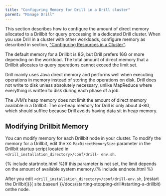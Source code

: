 ```yaml
---
title: "Configuring Memory for Drill in a Drill cluster"
parent: "Manage Drill"
---
```


This section describes how to configure the amount of direct memory allocated to a Drillbit for query processing in a dedicated Drill cluster. When you use Drill in a cluster with other workloads, configure memory as described in section, ["Configuring Resources in a Cluster"]({{site.baseurl}}/docs/configuring-resources-in-a-cluster). 

The default memory for a Drillbit is 8G, but Drill prefers 16G or more
depending on the workload. The total amount of direct memory that a Drillbit
allocates to query operations cannot exceed the limit set.

Drill mainly uses Java direct memory and performs well when executing
operations in memory instead of storing the operations on disk. Drill does not
write to disk unless absolutely necessary, unlike MapReduce where everything
is written to disk during each phase of a job.

The JVM’s heap memory does not limit the amount of direct memory available in
a Drillbit. The on-heap memory for Drill is only about 4-8G, which should
suffice because Drill avoids having data sit in heap memory.

## Modifying Drillbit Memory

You can modify memory for each Drillbit node in your cluster. To modify the
memory for a Drillbit, edit the `XX:MaxDirectMemorySize` parameter in the
Drillbit startup script located in `<drill_installation_directory>/conf/drill-
env.sh`.

{% include startnote.html %}If this parameter is not set, the limit depends on the amount of available system memory.{% include endnote.html %}

After you edit `<drill_installation_directory>/conf/drill-env.sh`, [restart the Drillbit]({{ site.baseurl }}/docs/starting-stopping-drill#starting-a-drillbit) onthe node.